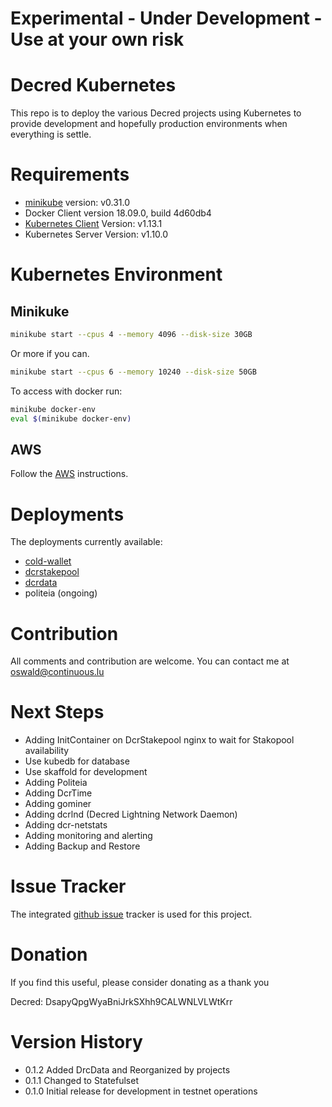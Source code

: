 # **Experimental - Under Development - Use at your own risk**

# Decred Kubernetes

This repo is to deploy the various Decred projects using Kubernetes to provide development and hopefully production environments when everything is settle.

# Requirements

* [minikube](https://kubernetes.io/docs/tasks/tools/install-minikube/) version: v0.31.0
* Docker Client version 18.09.0, build 4d60db4
* [Kubernetes Client](https://kubernetes.io/docs/tasks/tools/install-kubectl/) Version: v1.13.1
* Kubernetes Server Version: v1.10.0

# Kubernetes Environment

## Minikuke

```bash
minikube start --cpus 4 --memory 4096 --disk-size 30GB
```

Or more if you can.

```bash
minikube start --cpus 6 --memory 10240 --disk-size 50GB
```

To access with docker run:

```bash
minikube docker-env
eval $(minikube docker-env)
```

## AWS

Follow the [AWS](https://github.com/oswaldderiemaecker/dcrstakepool-k8s/blob/master/AWS.md) instructions.

# Deployments

The deployments currently available:

* [cold-wallet](https://github.com/oswaldderiemaecker/dcrstakepool-k8s/tree/master/cold-wallet)
* [dcrstakepool](https://github.com/oswaldderiemaecker/dcrstakepool-k8s/tree/master/dcrstakepool)
* [dcrdata](https://github.com/oswaldderiemaecker/dcrstakepool-k8s/tree/master/dcrdata)
* politeia (ongoing)

# Contribution

All comments and contribution are welcome. You can contact me at oswald@continuous.lu

# Next Steps

* Adding InitContainer on DcrStakepool nginx to wait for Stakopool availability
* Use kubedb for database
* Use skaffold for development
* Adding Politeia
* Adding DcrTime
* Adding gominer
* Adding dcrlnd (Decred Lightning Network Daemon)
* Adding dcr-netstats
* Adding monitoring and alerting
* Adding Backup and Restore

# Issue Tracker

The integrated [github issue](https://github.com/oswaldderiemaecker/dcrstakepool-k8s/issues) tracker is used for this project.

# Donation

If you find this useful, please consider donating as a thank you

Decred: DsapyQpgWyaBniJrkSXhh9CALWNLVLWtKrr

# Version History

* 0.1.2  Added DrcData and Reorganized by projects
* 0.1.1  Changed to Statefulset
* 0.1.0  Initial release for development in testnet operations
